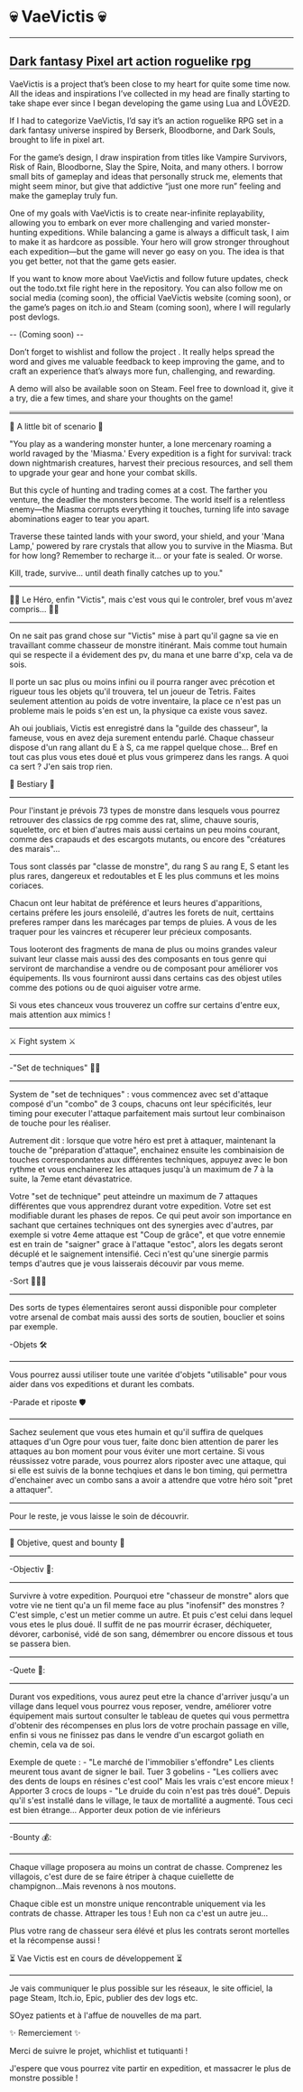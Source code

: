 <h1 style="padding-bottom : 1rem, border : none">💀 VaeVictis 💀</h1>
<hr>
<h2 style="border-bottom: solid 1px">Dark fantasy Pixel art action roguelike rpg</h2>

VaeVictis is a project that’s been close to my heart for quite some time now. All the ideas and inspirations I’ve collected in my head are finally starting to take shape ever since I began developing the game using Lua and LÖVE2D.

If I had to categorize VaeVictis, I’d say it’s an action roguelike RPG set in a dark fantasy universe inspired by Berserk, Bloodborne, and Dark Souls, brought to life in pixel art.

For the game’s design, I draw inspiration from titles like Vampire Survivors, Risk of Rain, Bloodborne, Slay the Spire, Noita, and many others. I borrow small bits of gameplay and ideas that personally struck me, elements that might seem minor, but give that addictive “just one more run” feeling and make the gameplay truly fun.

One of my goals with VaeVictis is to create near-infinite replayability, allowing you to embark on ever more challenging and varied monster-hunting expeditions. While balancing a game is always a difficult task, I aim to make it as hardcore as possible. Your hero will grow stronger throughout each expedition—but the game will never go easy on you. The idea is that you get better, not that the game gets easier.

If you want to know more about VaeVictis and follow future updates, check out the todo.txt file right here in the repository. You can also follow me on social media (coming soon), the official VaeVictis website (coming soon), or the game’s pages on itch.io and Steam (coming soon), where I will regularly post devlogs.

-- (Coming soon) --

Don’t forget to wishlist and follow the project . It really helps spread the word and gives me valuable feedback to keep improving the game, and to craft an experience that’s always more fun, challenging, and rewarding.

A demo will also be available soon on Steam. Feel free to download it, give it a try, die a few times, and share your thoughts on the game!

<hr style="border: none; border-top: 0.25rem solid #ccc;">

📖 A little bit of scenario 📖

"You play as a wandering monster hunter, a lone mercenary roaming a world ravaged by the 'Miasma.' Every expedition is a fight for survival: track down nightmarish creatures, harvest their precious resources, and sell them to upgrade your gear and hone your combat skills.

But this cycle of hunting and trading comes at a cost. The farther you venture, the deadlier the monsters become. The world itself is a relentless enemy—the Miasma corrupts everything it touches, turning life into savage abominations eager to tear you apart.

Traverse these tainted lands with your sword, your shield, and your 'Mana Lamp,' powered by rare crystals that allow you to survive in the Miasma. But for how long? Remember to recharge it… or your fate is sealed. Or worse.

Kill, trade, survive… until death finally catches up to you."

<hr style="border: none; border-top: 1px solid #ccc;">

🦸‍♂️ Le Héro, enfin "Victis", mais c'est vous qui le controler, bref vous m'avez compris... 🦸‍♂️

<hr style="border: none; border-top: 0.5px solid #ccc;">

On ne sait pas grand chose sur "Victis" mise à part qu'il gagne sa vie en travaillant comme chasseur de monstre itinérant. Mais comme tout humain qui se respecte il a évidement des pv, du mana et une barre d'xp, cela va de sois.

Il porte un sac plus ou moins infini ou il pourra ranger avec précotion et rigueur tous les objets qu'il trouvera, tel un joueur de Tetris. Faites seulement attention au poids de votre inventaire, la place ce n'est pas un probleme mais le poids s'en est un, la physique ca existe vous savez.

Ah oui joubliais, Victis est enregistré dans la "guilde des chasseur", la fameuse, vous en avez deja surement entendu parlé. 
Chaque chasseur dispose d'un rang allant du E à S, ca me rappel quelque chose...
Bref en tout cas plus vous etes doué et plus vous grimperez dans les rangs. 
A quoi ca sert ? J'en sais trop rien.

👻 Bestiary 👻

<hr style="border: none; border-top: 0.5px solid #ccc;">

Pour l'instant je prévois 73 types de monstre dans lesquels vous pourrez retrouver des classics de rpg comme des rat, slime, chauve souris, squelette, orc et bien d'autres mais aussi certains un peu moins courant, comme des crapauds et des escargots mutants, ou encore des "créatures des marais"...

Tous sont classés par "classe de monstre", du rang S au rang E, S etant les plus rares, dangereux et redoutables et E les plus communs et les moins coriaces.

Chacun ont leur habitat de préférence et leurs heures d'apparitions, certains préfere les jours ensoleilé, d'autres les forets de nuit, certtains preferes ramper dans les marécages par temps de pluies. A vous de les traquer pour les vaincres et récuperer leur précieux composants.

Tous looteront des fragments de mana de plus ou moins grandes valeur suivant leur classe mais aussi des des composants en tous genre qui serviront de marchandise a vendre ou de composant pour améliorer vos équipements. Ils vous fourniront aussi dans certains cas des objest utiles comme des potions ou de quoi aiguiser votre arme.

Si vous etes chanceux vous trouverez un coffre sur certains d'entre eux, mais attention aux mimics !

<hr style="border: none; border-top: 1px solid #ccc;">

⚔️ Fight system ⚔️

<hr style="border: none; border-top: 0.5px solid #ccc;">

-"Set de techniques" 🐱‍👤

<hr style="border: none; border-top: 0.5px solid #ccc;">

System de "set de techniques" : vous commencez avec set d'attaque composé d'un "combo" de 3 coups, chacuns ont leur spécificités, leur timing pour executer l'attaque parfaitement mais surtout leur combinaison de touche pour les réaliser.

Autrement dit : lorsque que votre héro est pret à attaquer, maintenant la touche de "préparation d'attaque", enchainez ensuite les combinaision de touches correspondantes aux différentes techniques, appuyez avec le bon rythme et vous enchainerez les attaques jusqu'à un maximum de 7 à la suite, la 7eme etant dévastatrice.

Votre "set de technique" peut atteindre un maximum de 7 attaques différentes que vous apprendrez durant votre expedition. 
Votre set est modifiable durant les phases de repos. Ce qui peut avoir son importance en sachant que certaines techniques ont des synergies avec d'autres, par exemple si votre 4eme attaque est "Coup de grâce", et que votre ennemie est en train de "saigner" grace à l'attaque "estoc", alors les degats seront décuplé et le saignement intensifié. Ceci n'est qu'une sinergie parmis temps d'autres que je vous laisserais découvir par vous meme.

-Sort 🧙🏻‍♂️

<hr style="border: none; border-top: 0.5px solid #ccc;">

Des sorts de types élementaires seront aussi disponible pour completer votre arsenal de combat mais aussi des sorts de soutien, bouclier et soins par exemple.

-Objets 🛠
<hr style="border: none; border-top: 0.5px solid #ccc;">

Vous pourrez aussi utiliser toute une varitée d'objets "utilisable" pour vous aider dans vos expeditions et durant les combats.

-Parade et riposte 🛡

<hr style="border: none; border-top: 0.5px solid #ccc;">

Sachez seulement que vous etes humain et qu'il suffira de quelques attaques d'un Ogre pour vous tuer, faite donc bien attention de parer les attaques au bon moment pour vous éviter une mort certaine. Si vous réussissez votre parade, vous pourrez alors riposter avec une attaque, qui si elle est suivis de la bonne techqiues et dans le bon timing, qui permettra d'enchainer avec un combo sans a avoir a attendre que votre héro soit "pret a attaquer".

<hr style="border: none; border-top: 0.5px solid #ccc;">

Pour le reste, je vous laisse le soin de découvrir.

<hr style="border: none; border-top: 1px solid #ccc;">

🎯 Objetive, quest and bounty 🎯

<hr style="border: none; border-top: 0.5px solid #ccc;">

-Objectiv 🎯: 

<hr style="border: none; border-top: 0.5px solid #ccc;">

Survivre à votre expedition. Pourquoi etre "chasseur de monstre" alors que votre vie ne tient qu'a un fil meme face au plus "inofensif" des monstres ? 
C'est simple, c'est un metier comme un autre. 
Et puis c'est celui dans lequel vous etes le plus doué. 
Il suffit de ne pas mourrir écraser, déchiqueter, dévorer, carbonisé, vidé de son sang, démembrer ou encore dissous et tous se passera bien.

<hr style="border: none; border-top: 0.5px solid #ccc;">

-Quete 📰: 

<hr style="border: none; border-top: 0.5px solid #ccc;">

Durant vos expeditions, vous aurez peut etre la chance d'arriver jusqu'a un village dans lequel vous pourrez vous reposer, vendre, améliorer votre équipement mais surtout consulter le tableau de quetes qui vous permettra d'obtenir des récompenses en plus lors de votre prochain passage en ville, enfin si vous ne finissez pas dans le vendre d'un escargot goliath en chemin, cela va de soi.

Exemple de quete : 
    - "Le marché de l'immobilier s'effondre"
        Les clients meurent tous avant de signer le bail. 
            Tuer 3 gobelins
    - "Les colliers avec des dents de loups en résines c'est cool" 
        Mais les vrais c'est encore mieux !
            Apporter 3 crocs de loups
    - "Le druide du coin n'est pas très doué". 
        Depuis qu'il s'est installé dans le village, le taux de mortallité a augmenté. Tous ceci est bien étrange...
            Apporter deux potion de vie inférieurs

<hr style="border: none; border-top: 0.5px solid #ccc;">

-Bounty 💰: 

<hr style="border: none; border-top: 0.5px solid #ccc;">

Chaque village proposera au moins un contrat de chasse. 
Comprenez les villagois, c'est dure de se faire étriper à chaque cuiellette de champignon...Mais revenons à nos moutons.

Chaque cible est un monstre unique rencontrable uniquement via les contrats de chasse. 
Attraper les tous ! Euh non ca c'est un autre jeu...

Plus votre rang de chasseur sera élévé et plus les contrats seront mortelles et la récompense aussi !

⏳ Vae Victis est en cours de développement ⏳

<hr style="border: none; border-top: 0.5px solid #ccc;">

Je vais communiquer le plus possible sur les réseaux, le site officiel, la page Steam, Itch.io, Epic, publier des dev logs etc.

SOyez patients et à l'affue de nouvelles de ma part.

✨ Remerciement ✨

Merci de suivre le projet, whichlist et tutiquanti !

J'espere que vous pourrez vite partir en expedition, et massacrer le plus de monstre possible !